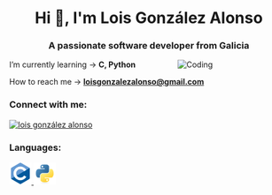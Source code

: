 <h1 align="center">Hi 👋, I'm Lois González Alonso</h1>
<h3 align="center">A passionate software developer from Galicia</h3>
<img align="right" alt="Coding" width="200" src="https://pa1.aminoapps.com/6722/8143d640b0f68362eb5372b0fca1b03731773ee6_00.gif"

I’m currently learning -> **C, Python**

 How to reach me -> **loisgonzalezalonso@gmail.com**

<h3 align="left">Connect with me:</h3>
<p align="left">
<a href="https://linkedin.com/in/lois-gonzález-alonso" target="blank"><img align="center" src="https://raw.githubusercontent.com/rahuldkjain/github-profile-readme-generator/master/src/images/icons/Social/linked-in-alt.svg" alt="lois gonzález alonso" height="30" width="40" /></a>
</p>

<h3 align="left">Languages:</h3>
<p align="left"> <a href="https://www.cprogramming.com/" target="_blank" rel="noreferrer"> <img src="https://raw.githubusercontent.com/devicons/devicon/master/icons/c/c-original.svg" alt="c" width="40" height="40"/> </a> <a href="https://www.python.org" target="_blank" rel="noreferrer"> <img src="https://raw.githubusercontent.com/devicons/devicon/master/icons/python/python-original.svg" alt="python" width="40" height="40"/> </a> </p>
